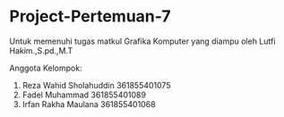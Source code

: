# Project-Pertemuan-7
Untuk memenuhi tugas matkul Grafika Komputer yang diampu oleh Lutfi Hakim.,S.pd.,M.T


Anggota Kelompok:
1. Reza Wahid Sholahuddin 361855401075 
2. Fadel Muhammad         361855401089
3. Irfan Rakha Maulana    361855401068
